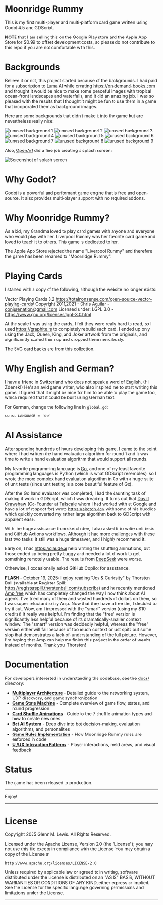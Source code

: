 # Moonridge Rummy

This is my first multi-player and multi-platform card game written using
Godot 4.5 and GDScript.

**NOTE** that I am selling this on the Google Play store and the
Apple App Store for $0.99 to offset development costs, so please do not
contribute to this repo if you are not comfortable with this.

# Backgrounds

Believe it or not, this project started because of the backgrounds.
I had paid for a subscription to [Luma AI](https://lumalabs.ai) while creating
https://on-demand-books.com and thought it would be nice to make some peaceful
images with tropical ocean-front landscapes and waterfalls, and it did an
amazing job. I was so pleased with the results that I thought it might be
fun to use them in a game that incoporated them as background images.

Here are some backgrounds that didn't make it into the game but are nevertheless
really nice:

![unused background 1](backgrounds/370d4436-2349-4178-b65b-0efbde28b8a3.jpeg)
![unused background 2](backgrounds/4025501a-f505-4897-abbe-4fdabf0386c8.jpeg)
![unused background 3](backgrounds/686160fd-4f07-4a37-bee3-829d2dcd933a.jpeg)
![unused background 4](backgrounds/6a7e6cc7-8205-44d5-a791-7f808fe0f7c5.jpeg)
![unused background 5](backgrounds/90bcab14-7c64-45f9-b1f8-0c951d9827af.jpeg)
![unused background 6](backgrounds/9822a5a3-7522-4c26-9536-423c9b92bfdd.jpeg)
![unused background 7](backgrounds/a2abee35-f509-4504-a937-9659d58f19b0.jpeg)
![unused background 8](backgrounds/b7e41b98-fdf8-440f-a74d-3f99ba48f594.jpeg)
![unused background 9](backgrounds/e89f1d50-bde8-4c85-bf7a-ae4c3d0842c6.jpeg)

Also, [OpenArt](https://openart.ai/) did a fine job creating a splash screen:

![Screenshot of splash screen](backgrounds/moonridge-openart-1408x736.png)

# Why Godot?

Godot is a powerful and performant game engine that is free and open-source.
It also provides multi-player support with no required addons.

# Why Moonridge Rummy?

As a kid, my Grandma loved to play card games with anyone and everyone
who would play with her. Liverpool Rummy was her favorite card game and
loved to teach it to others. This game is dedicated to her.

The Apple App Store rejected the name "Liverpool Rummy" and therefore the
game has been renamed to "Moonridge Rummy".

# Playing Cards

I started with a copy of the following, although the website no longer exists:

Vector Playing Cards 3.2
https://totalnonsense.com/open-source-vector-playing-cards/
Copyright 2011,2021 - Chris Aguilar - conjurenation@gmail.com
Licensed under: LGPL 3.0 - https://www.gnu.org/licenses/lgpl-3.0.html

At the scale I was using the cards, I felt they were really hard to read,
so I used https://graphite.rs to completely rebuild each card. I ended up
only using the Jack, Queen, King, and Joker artwork from the originals,
and significantly scaled them up and cropped them mercilously.

The SVG card backs are from this collection.

# Why English and German?

I have a friend in Switzerland who does not speak a word of English. (Hi Zdenek!)
He's an avid game writer, who also inspired me to start writing this game.
I figured that it might be nice for him to be able to play the game too, which
required that it could be built using German text.

For German, change the following line in `global.gd`:

```
const LANGUAGE = 'de'
```

# AI Assistance

After spending hundreds of hours developing this game, I came to the point
where I had written the hand evaluation algorithm for round 1 and it was
time to write a hand evaluation algorithm that would support all rounds.

My favorite programming language is [Go](https://go.dev), and one of my least
favorite programming languages is Python (which is what GDScript resembles), so
I wrote the more complex hand evaluation algorithm in Go with a huge suite
of unit tests (since unit testing is a core beautiful feature of Go).

After the Go hand evaluator was completed, I had the daunting task of making
it work in GDScript, which I was dreading. It turns out that [David Crawshaw](https://crawshaw.io/)
(Co-Founder at [Tailscale](https://tailscale.com/) whom I had worked with
at Google and have a lot of respect for) wrote https://sketch.dev with some
of his buddies which quickly converted my rather large algorithm back to GDScript
with apparent ease.

With the huge assistance from sketch.dev, I also asked it to write unit tests
and GitHub Actions workflows. Although it had more challenges with these last
two tasks, it still was a huge timesaver, and I highly recommend it.

Early on, I had https://claude.ai help writing the shuffling animations, but
those ended up being pretty buggy and needed a lot of work to get something
remotely usable. The results from [DeepSeek](https://www.deepseek.com/en) were worse.

Otherwise, I occasionally asked GitHub Copilot for assistance.

**FLASH** - October 19, 2025: I enjoy reading "Joy & Curiosity" by Thorsten Ball
(available at Register Spill: https://registerspill.thorstenball.com/subscribe)
and he recently mentioned [Amp free](https://ampcode.com/free) which has
completely changed the way I now think about AI agents. I've tried many of
them and wasted hundreds of dollars on them, so I was super reluctant to try Amp.
Now that they have a free tier, I decided to try it out.
Wow, am I impressed with the "smart" version (using my $10 credits)! It really was helpful.
I'm finding that the "free" version is significantly less helpful because of its
dramatically-smaller context window. The "smart" version was decidedly helpful,
whereas the "free" version either will fail because of too much context or just
spits out some slop that demonstrates a lack-of-understanding of the full picture.
However, I'm hoping that Amp can help me finish this project in the order of weeks
instead of months.
Thank you, Thorsten!

# Documentation

For developers interested in understanding the codebase, see the [docs/](docs/) directory:

- **[Multiplayer Architecture](docs/multiplayer-architecture.md)** - Detailed guide to the networking system, UDP discovery, and game synchronization
- **[Game State Machine](docs/game-state-machine.md)** - Complete overview of game flow, states, and round progression
- **[Card Shuffle Animations](docs/card-shuffle-animations.md)** - Guide to the 7 shuffle animation types and how to create new ones
- **[Bot AI System](docs/bot-ai-system.md)** - Deep dive into bot decision-making, evaluation algorithms, and personalities
- **[Game Rules Implementation](docs/game-rules-implementation.md)** - How Moonridge Rummy rules are enforced in code
- **[UI/UX Interaction Patterns](docs/ui-ux-interaction-patterns.md)** - Player interactions, meld areas, and visual feedback

# Status

The game has been released to production.

----------------------------------------------------------------------

Enjoy!

----------------------------------------------------------------------

# License

Copyright 2025 Glenn M. Lewis. All Rights Reserved.

Licensed under the Apache License, Version 2.0 (the "License");
you may not use this file except in compliance with the License.
You may obtain a copy of the License at

    http://www.apache.org/licenses/LICENSE-2.0

Unless required by applicable law or agreed to in writing, software
distributed under the License is distributed on an "AS IS" BASIS,
WITHOUT WARRANTIES OR CONDITIONS OF ANY KIND, either express or implied.
See the License for the specific language governing permissions and
limitations under the License.

----------------------------------------------------------------------
